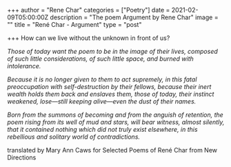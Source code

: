 +++
author = "Rene Char"
categories = ["Poetry"]
date = 2021-02-09T05:00:00Z
description = "The poem Argument by Rene Char"
image = ""
title = "René Char - Argument"
type = "post"

+++
How can we live without the unknown in front of us?

_Those of today want the poem to be in the image of their lives, composed of such little considerations, of such little space, and burned with intolerance._

_Because it is no longer given to them to act supremely, in this fatal preoccupation with self-destruction by their fellows, because their inert wealth holds them back and enslaves them, those of today, their instinct weakened, lose_—_still keeping alive_—_even the dust of their names._

_Born from the summons of becoming and from the anguish of retention, the poem rising from its well of mud and stars, will bear witness, almost silently, that it contained nothing which did not truly exist elsewhere, in this rebellious and solitary world of contradictions._

translated by Mary Ann Caws for Selected Poems of René Char from New Directions